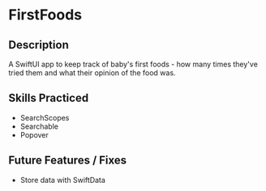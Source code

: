 # FirstFoods

<!--- <p align="center">
 <img src="https://github.com/PhilomathMac/FirstFoods/blob/main/PortfolioImage.png?raw=true" alt="firstFoods screenshot" width="100%"/>
 </p>  --->

## Description
A SwiftUI app to keep track of baby's first foods - how many times they've tried them and what their opinion of the food was.

## Skills Practiced

* SearchScopes
* Searchable
* Popover


## Future Features / Fixes

* Store data with SwiftData
